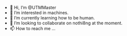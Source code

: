 - 👋 Hi, I’m @UTMMaster
- 👀 I’m interested in machines.
- 🌱 I’m currently learning how to be human.
- 💞️ I’m looking to collaborate on nothi8ng at the moment.
- 📫 How to reach me ...

<!---
UTMMaster/UTMMaster is a ✨ special ✨ repository because its `README.md` (this file) appears on your GitHub profile.
You can click the Preview link to take a look at your changes.
--->
